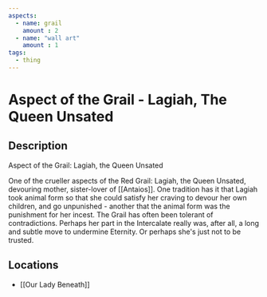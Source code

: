 ```yaml
---
aspects: 
  - name: grail
    amount : 2
  - name: "wall art"
    amount : 1
tags:
  - thing
---
```


# Aspect of the Grail - Lagiah, The Queen Unsated

## Description
Aspect of the Grail: Lagiah, the Queen Unsated

One of the crueller aspects of the Red Grail: Lagiah, the Queen Unsated, devouring mother, sister-lover of [[Antaios]]. One tradition has it that Lagiah took animal form so that she could satisfy her craving to devour her own children, and go unpunished - another that the animal form was the punishment for her incest. The Grail has often been tolerant of contradictions. Perhaps her part in the Intercalate really was, after all, a long and subtle move to undermine Eternity. Or perhaps she's just not to be trusted.
## Locations
- [[Our Lady Beneath]]
